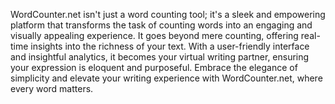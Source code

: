 WordCounter.net isn't just a word counting tool; it's a sleek and empowering platform that transforms the task of counting words into an engaging and visually appealing experience. It goes beyond mere counting, offering real-time insights into the richness of your text. With a user-friendly interface and insightful analytics, it becomes your virtual writing partner, ensuring your expression is eloquent and purposeful. Embrace the elegance of simplicity and elevate your writing experience with WordCounter.net, where every word matters.





